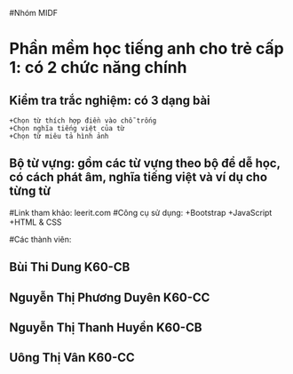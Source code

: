 #Nhóm MIDF
# Phần mềm học tiếng anh cho trẻ cấp 1: có 2 chức năng chính

## Kiểm tra trắc nghiệm: có 3 dạng bài
	+Chọn từ thích hợp điền vào chỗ trống
	+Chọn nghĩa tiếng việt của từ
	+Chọn từ miêu tả hình ảnh
## Bộ từ vựng: gồm các từ vựng  theo bộ để dễ học, có cách phát âm, nghĩa tiếng việt và ví dụ cho từng từ


#Link tham khảo: leerit.com
#Công cụ sử dụng:
	+Bootstrap
	+JavaScript
	+HTML & CSS

#Các thành viên:
## Bùi Thi Dung K60-CB
## Nguyễn Thị Phương Duyên K60-CC
## Nguyễn Thị Thanh Huyền K60-CB
## Uông Thị Vân K60-CC
